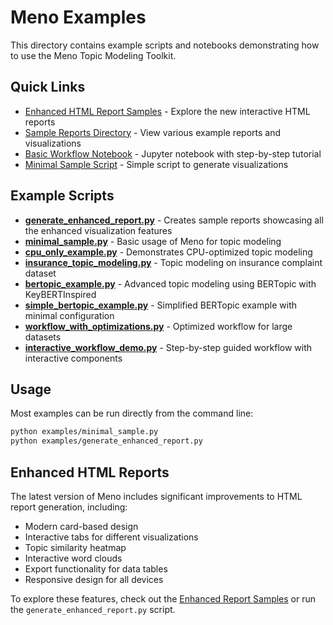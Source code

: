 # Meno Examples

This directory contains example scripts and notebooks demonstrating how to use the Meno Topic Modeling Toolkit.

## Quick Links

- [Enhanced HTML Report Samples](sample_reports/enhanced/index.html) - Explore the new interactive HTML reports
- [Sample Reports Directory](sample_reports/) - View various example reports and visualizations
- [Basic Workflow Notebook](basic_workflow.ipynb) - Jupyter notebook with step-by-step tutorial
- [Minimal Sample Script](minimal_sample.py) - Simple script to generate visualizations

## Example Scripts

- **[generate_enhanced_report.py](generate_enhanced_report.py)** - Creates sample reports showcasing all the enhanced visualization features
- **[minimal_sample.py](minimal_sample.py)** - Basic usage of Meno for topic modeling
- **[cpu_only_example.py](cpu_only_example.py)** - Demonstrates CPU-optimized topic modeling
- **[insurance_topic_modeling.py](insurance_topic_modeling.py)** - Topic modeling on insurance complaint dataset
- **[bertopic_example.py](bertopic_example.py)** - Advanced topic modeling using BERTopic with KeyBERTInspired
- **[simple_bertopic_example.py](simple_bertopic_example.py)** - Simplified BERTopic example with minimal configuration
- **[workflow_with_optimizations.py](workflow_with_optimizations.py)** - Optimized workflow for large datasets
- **[interactive_workflow_demo.py](interactive_workflow_demo.py)** - Step-by-step guided workflow with interactive components

## Usage

Most examples can be run directly from the command line:

```bash
python examples/minimal_sample.py
python examples/generate_enhanced_report.py
```

## Enhanced HTML Reports

The latest version of Meno includes significant improvements to HTML report generation, including:

- Modern card-based design
- Interactive tabs for different visualizations
- Topic similarity heatmap
- Interactive word clouds
- Export functionality for data tables
- Responsive design for all devices

To explore these features, check out the [Enhanced Report Samples](sample_reports/enhanced/index.html) or run the `generate_enhanced_report.py` script.